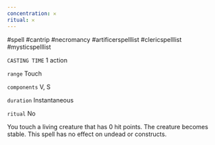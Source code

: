 ```yaml
---
concentration: 𐄂
ritual: 𐄂
---
```

#spell #cantrip #necromancy #artificerspelllist #clericspelllist #mysticspelllist

`CASTING TIME`
1 action

`range`
Touch

`components`
V, S

`duration`
Instantaneous

`ritual`
No

You touch a living creature that has 0 hit points. The creature becomes stable. This spell has no effect on undead or constructs.